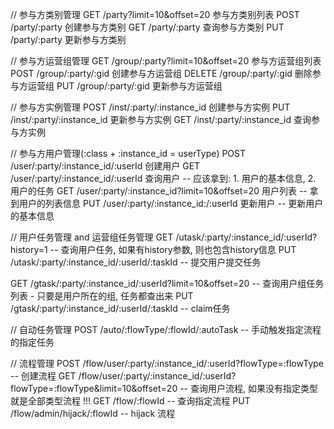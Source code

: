 // 参与方类别管理
GET  /party?limit=10&offset=20         参与方类别列表
POST /party/:party                     创建参与方类别
GET  /party/:party                     查询参与方类别
PUT  /party/:party                     更新参与方类别

// 参与方运营组管理
GET    /group/:party?limit=10&offset=20  参与方运营组列表
POST   /group/:party/:gid                创建参与方运营组
DELETE /group/:party/:gid                删除参与方运营组
PUT    /group/:party/:gid                更新参与方运营组

// 参与方实例管理
POST /inst/:party/:instance_id           创建参与方实例
PUT  /inst/:party/:instance_id           更新参与方实例
GET  /inst/:party/:instance_id           查询参与方实例

// 参与方用户管理(:class + :instance_id = userType)
POST /user/:party/:instance_id/:userId                 创建用户
GET  /user/:party/:instance_id/:userId                 查询用户  -- 应该拿到: 1. 用户的基本信息, 2. 用户的任务
GET  /user/:party/:instance_id?limit=10&offset=20      用户列表  -- 拿到用户的列表信息
PUT  /user/:party/:instance_id:/:userId                更新用户  -- 更新用户的基本信息

// 用户任务管理  and 运营组任务管理
GET /utask/:party/:instance_id/:userId?history=1                 -- 查询用户任务, 如果有history参数, 则也包含history信息
PUT /utask/:party/:instance_id/:userId/:taskId                   -- 提交用户提交任务

GET /gtask/:party/:instance_id/:userId?limit=10&offset=20        -- 查询用户组任务列表 - 只要是用户所在的组, 任务都查出来
PUT /gtask/:party/:instance_id/:userId/:taskId                   -- claim任务

// 自动任务管理
POST /auto/:flowType/:flowId/:autoTask   -- 手动触发指定流程的指定任务

// 流程管理
POST /flow/user/:party/:instance_id/:userId?flowType=:flowType                     -- 创建流程
GET  /flow/user/:party/:instance_id/:userId?flowType=:flowType&limit=10&offset=20  -- 查询用户流程, 如果没有指定类型就是全部类型流程  !!!
GET  /flow/:flowId                                                              -- 查询指定流程
PUT  /flow/admin/hijack/:flowId                                                 --  hijack 流程
